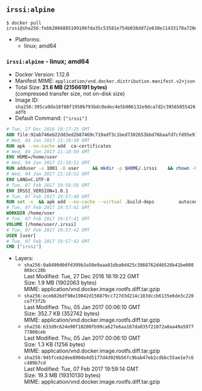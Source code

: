 ## `irssi:alpine`

```console
$ docker pull irssi@sha256:febb2066885109106fda35c53581e754b038dd72e630e11433170a720ee3d1de
```

-	Platforms:
	-	linux; amd64

### `irssi:alpine` - linux; amd64

-	Docker Version: 1.12.6
-	Manifest MIME: `application/vnd.docker.distribution.manifest.v2+json`
-	Total Size: **21.6 MB (21566191 bytes)**  
	(compressed transfer size, not on-disk size)
-	Image ID: `sha256:395ca9da18f88f1950b793bdc0edec4e5b906132e9dca7d2c39565855426adfb`
-	Default Command: `["irssi"]`

```dockerfile
# Tue, 27 Dec 2016 18:17:25 GMT
ADD file:92ab746eb22dd3ed2b87469c719adf3c1bed7302653bbd76baafd7cfd95e911e in / 
# Wed, 04 Jan 2017 21:10:50 GMT
RUN apk --no-cache add 	ca-certificates
# Wed, 04 Jan 2017 21:10:50 GMT
ENV HOME=/home/user
# Wed, 04 Jan 2017 21:10:51 GMT
RUN adduser -u 1001 -D user 	&& mkdir -p $HOME/.irssi 	&& chown -R user:user $HOME
# Wed, 04 Jan 2017 21:10:52 GMT
ENV LANG=C.UTF-8
# Tue, 07 Feb 2017 19:56:56 GMT
ENV IRSSI_VERSION=1.0.1
# Tue, 07 Feb 2017 19:57:40 GMT
RUN set -x 	&& apk add --no-cache --virtual .build-deps 		autoconf 		automake 		gcc 		glib-dev 		gnupg 		libc-dev 		libtool 		lynx 		make 		ncurses-dev 		openssl 		openssl-dev 		perl-dev 		pkgconf 	&& wget "https://github.com/irssi/irssi/releases/download/${IRSSI_VERSION}/irssi-${IRSSI_VERSION}.tar.xz" -O /tmp/irssi.tar.xz 	&& wget "https://github.com/irssi/irssi/releases/download/${IRSSI_VERSION}/irssi-${IRSSI_VERSION}.tar.xz.asc" -O /tmp/irssi.tar.xz.asc 	&& export GNUPGHOME="$(mktemp -d)" 	&& gpg --keyserver ha.pool.sks-keyservers.net --recv-keys 7EE65E3082A5FB06AC7C368D00CCB587DDBEF0E1 	&& gpg --batch --verify /tmp/irssi.tar.xz.asc /tmp/irssi.tar.xz 	&& rm -r "$GNUPGHOME" /tmp/irssi.tar.xz.asc 	&& mkdir -p /usr/src 	&& tar -xJf /tmp/irssi.tar.xz -C /usr/src 	&& rm /tmp/irssi.tar.xz 	&& cd /usr/src/irssi-$IRSSI_VERSION 	&& ./configure 		--enable-true-color 		--with-bot 		--with-proxy 		--with-socks 	&& make -j$(getconf _NPROCESSORS_ONLN) 	&& make install 	&& rm -rf /usr/src/irssi-$IRSSI_VERSION 	&& runDeps="$( 		scanelf --needed --nobanner --recursive /usr/local 			| awk '{ gsub(/,/, "\nso:", $2); print "so:" $2 }' 			| sort -u 			| xargs -r apk info --installed 			| sort -u 	)" 	&& apk add --no-cache --virtual .irssi-rundeps $runDeps perl-libwww 	&& apk del .build-deps
# Tue, 07 Feb 2017 19:57:41 GMT
WORKDIR /home/user
# Tue, 07 Feb 2017 19:57:41 GMT
VOLUME [/home/user/.irssi]
# Tue, 07 Feb 2017 19:57:42 GMT
USER [user]
# Tue, 07 Feb 2017 19:57:42 GMT
CMD ["irssi"]
```

-	Layers:
	-	`sha256:0a8490d0dfd399b3a50e9aaa81dba0d425c3868762d46526b41be00886bcc28b`  
		Last Modified: Tue, 27 Dec 2016 18:19:22 GMT  
		Size: 1.9 MB (1902063 bytes)  
		MIME: application/vnd.docker.image.rootfs.diff.tar.gzip
	-	`sha256:ece6826df98e19842d156879cc727d3d214c183dccb6135e6de3c220ce7f3f2b`  
		Last Modified: Thu, 05 Jan 2017 00:06:10 GMT  
		Size: 352.7 KB (352742 bytes)  
		MIME: application/vnd.docker.image.rootfs.diff.tar.gzip
	-	`sha256:633d9c624e90f10200fb99ca627e6aa187da035f21072a0aa49a597777800ceb`  
		Last Modified: Thu, 05 Jan 2017 00:06:10 GMT  
		Size: 1.3 KB (1256 bytes)  
		MIME: application/vnd.docker.image.rootfs.diff.tar.gzip
	-	`sha256:945fceb2dee890de4d5177d4d929b56fc9bab47eb2cdbbc55ae1e7c6c409b7cd`  
		Last Modified: Tue, 07 Feb 2017 19:59:14 GMT  
		Size: 19.3 MB (19310130 bytes)  
		MIME: application/vnd.docker.image.rootfs.diff.tar.gzip
